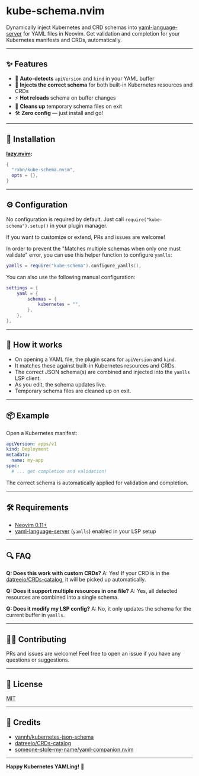 # kube-schema.nvim

Dynamically inject Kubernetes and CRD schemas into [yaml-language-server](https://github.com/redhat-developer/yaml-language-server) for YAML files in Neovim.
Get validation and completion for your Kubernetes manifests and CRDs, automatically.

---

## ✨ Features

- 🧠 **Auto-detects** `apiVersion` and `kind` in your YAML buffer
- 🔗 **Injects the correct schema** for both built-in Kubernetes resources and CRDs
- ⚡ **Hot reloads** schema on buffer changes
- 🧹 **Cleans up** temporary schema files on exit
- 🛠️ **Zero config** — just install and go!

---

## 🚀 Installation

**[lazy.nvim](https://github.com/folke/lazy.nvim):**

```lua
{
  "rxbn/kube-schema.nvim",
  opts = {},
}
```

---

## ⚙️ Configuration

No configuration is required by default.
Just call `require("kube-schema").setup()` in your plugin manager.

If you want to customize or extend, PRs and issues are welcome!

In order to prevent the "Matches multiple schemas when only one must validate" error, you can use this helper function to configure `yamlls`:

```lua
yamlls = require("kube-schema").configure_yamlls(),
```

You can also use the following manual configuration:

```lua
settings = {
    yaml = {
        schemas = {
            kubernetes = "",
        },
    },
},
```

---

## 🧩 How it works

- On opening a YAML file, the plugin scans for `apiVersion` and `kind`.
- It matches these against built-in Kubernetes resources and CRDs.
- The correct JSON schema(s) are combined and injected into the `yamlls` LSP client.
- As you edit, the schema updates live.
- Temporary schema files are cleaned up on exit.

---

## 📦 Example

Open a Kubernetes manifest:

```yaml
apiVersion: apps/v1
kind: Deployment
metadata:
  name: my-app
spec:
  # ... get completion and validation!
```

The correct schema is automatically applied for validation and completion.

---

## 🛠️ Requirements

- [Neovim 0.11+](https://neovim.io/)
- [yaml-language-server](https://github.com/redhat-developer/yaml-language-server) (`yamlls`) enabled in your LSP setup

---

## 🔍 FAQ

**Q: Does this work with custom CRDs?**
A: Yes! If your CRD is in the [datreeio/CRDs-catalog](https://github.com/datreeio/CRDs-catalog), it will be picked up automatically.

**Q: Does it support multiple resources in one file?**
A: Yes, all detected resources are combined into a single schema.

**Q: Does it modify my LSP config?**
A: No, it only updates the schema for the current buffer in `yamlls`.

---

## 🧑‍💻 Contributing

PRs and issues are welcome!
Feel free to open an issue if you have any questions or suggestions.

---

## 📄 License

[MIT](./LICENSE)

---

## 🙏 Credits

- [yannh/kubernetes-json-schema](https://github.com/yannh/kubernetes-json-schema)
- [datreeio/CRDs-catalog](https://github.com/datreeio/CRDs-catalog)
- [someone-stole-my-name/yaml-companion.nvim](https://github.com/someone-stole-my-name/yaml-companion.nvim)

---

**Happy Kubernetes YAMLing!** 🚢
